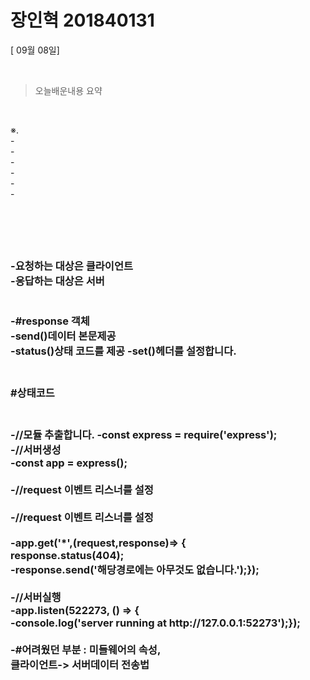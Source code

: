 # 장인혁 201840131

[ 09월 08일]

<br>

>오늘배운내용 요약
 <br>

 ※. 
 <br>-
 <br>-
 <br>-
<br>-
<br>-
<br>-

<br>
<h3><h3>
<br>
<br>
-요청하는 대상은 클라이언트<br>
-응답하는 대상은 서버<br>
<br>
<br>
-#response 객체
<br>
-send()데이터 본문제공<br>
-status()상태 코드를 제공
-set()헤더를 설정합니다.
<br>
<br>
<h3>#상태코드<h3><br>
-//모듈 추출합니다.
-const express = require('express');
<br>
-//서버생성<br>
-const app = express();<br><br>
-//request 이벤트 리스너를 설정<br><br>
-//request 이벤트 리스너를 설정<br><br>
-app.get('*',(request,response)=> {<br>response.status(404);<br>
-response.send('해당경로에는 아무것도 없습니다.');});
<br><br>
-//서버실행<br>
-app.listen(522273, () => {<br>
    -console.log('server running at http://127.0.0.1:52273');});<br><br>
-#어려웠던 부분 : 미들웨어의 속성,<br>클라이언트-> 서버데이터 전송법
<br>
<br>